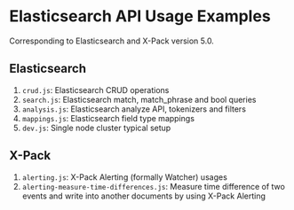 # Elasticsearch API Usage Examples

Corresponding to Elasticsearch and X-Pack version 5.0.

## Elasticsearch

1. `crud.js`: Elasticsearch CRUD operations
2. `search.js`: Elasticsearch match, match_phrase and bool queries
3. `analysis.js`: Elasticsearch analyze API, tokenizers and filters
4. `mappings.js`: Elasticsearch field type mappings
5. `dev.js`: Single node cluster typical setup

## X-Pack

1. `alerting.js`: X-Pack Alerting (formally Watcher) usages
2. `alerting-measure-time-differences.js`: Measure time difference of two events and write into another documents by using X-Pack Alerting
